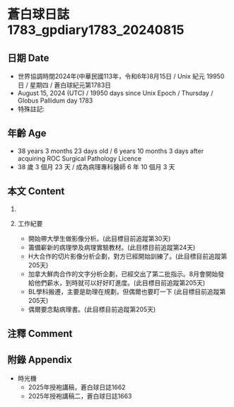 [_metadata_:encoding]: - "utf-8"
[_metadata_:language]: - "zh-Hant-TW"
[_metadata_:fileformat]: - "markdown"
[_metadata_:MIME_type]: - "text/plain"
[_metadata_:markdown_version]: - "commonmark version 0.30"
[_metadata_:markdown_spec]: - "https://spec.commonmark.org/0.30/"

# 蒼白球日誌1783_gpdiary1783_20240815 #

## 日期 Date ##

* 世界協調時間2024年(中華民國113年，令和6年)8月15日 / Unix 紀元 19950 日 / 星期四 / 蒼白球紀元第1783日
* August 15, 2024 (UTC) / 19950 days since Unix Epoch / Thursday / Globus Pallidum day 1783
* 特殊註記:

## 年齡 Age ##

* 38 years 3 months 23 days old / 6 years 10 months 3 days after acquiring ROC Surgical Pathology Licence
* 38 歲 3 個月 23 天 / 成為病理專科醫師 6 年 10 個月 3 天

## 本文 Content ##

1. 

2. 工作紀要

    - 開始帶大學生做影像分析。(此目標目前追蹤第30天)
    - 籌備嶄新的病理學及病理實驗教材。(此目標目前追蹤第24天)
    - H大合作的切片影像分析企劃，對方已經開始訓練了。(此目標目前追蹤第205天)
    - 加拿大鮮肉合作的文字分析企劃，已經交出了第二批指示。8月會開始發給他們薪水，到時就可以好好盯進度。(此目標目前追蹤第205天)
    - BL學科搬遷，主要是助理在規劃，但偶爾也要盯一下 (此目標目前追蹤第205天)
    - 偶爾要念點病理書。(此目標目前追蹤第205天)

## 注釋 Comment ##


## 附錄 Appendix ##

* 時光機
    - 2025年授袍講稿，蒼白球日誌1662
    - 2025年授袍講稿二，蒼白球日誌1663
